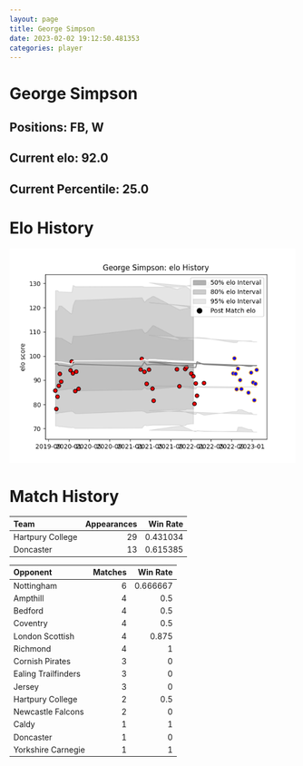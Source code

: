 ```yaml
---  
layout: page  
title: George Simpson  
date: 2023-02-02 19:12:50.481353  
categories: player  
---
```

# George Simpson

## Positions: FB, W

## Current elo: 92.0

## Current Percentile: 25.0

# Elo History


![elo history](history_GeorgeSimpson.png)
# Match History


| Team             |   Appearances |   Win Rate |
|:-----------------|--------------:|-----------:|
| Hartpury College |            29 |   0.431034 |
| Doncaster        |            13 |   0.615385 |

| Opponent            |   Matches |   Win Rate |
|:--------------------|----------:|-----------:|
| Nottingham          |         6 |   0.666667 |
| Ampthill            |         4 |   0.5      |
| Bedford             |         4 |   0.5      |
| Coventry            |         4 |   0.5      |
| London Scottish     |         4 |   0.875    |
| Richmond            |         4 |   1        |
| Cornish Pirates     |         3 |   0        |
| Ealing Trailfinders |         3 |   0        |
| Jersey              |         3 |   0        |
| Hartpury College    |         2 |   0.5      |
| Newcastle Falcons   |         2 |   0        |
| Caldy               |         1 |   1        |
| Doncaster           |         1 |   0        |
| Yorkshire Carnegie  |         1 |   1        |